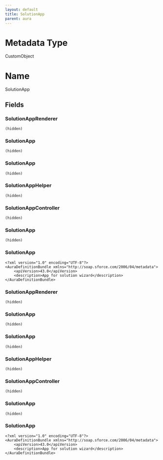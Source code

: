 ```yaml
---
layout: default
title: SolutionApp
parent: aura
---
```

# Metadata Type
CustomObject

# Name
SolutionApp
## Fields
### SolutionAppRenderer

```
(hidden)
```
### SolutionApp

```
(hidden)
```
### SolutionApp

```
(hidden)
```
### SolutionAppHelper

```
(hidden)
```
### SolutionAppController

```
(hidden)
```
### SolutionApp

```
(hidden)
```
### SolutionApp

```
<?xml version="1.0" encoding="UTF-8"?>
<AuraDefinitionBundle xmlns="http://soap.sforce.com/2006/04/metadata">
    <apiVersion>43.0</apiVersion>
    <description>App for solution wizard</description>
</AuraDefinitionBundle>
```
### SolutionAppRenderer

```
(hidden)
```
### SolutionApp

```
(hidden)
```
### SolutionApp

```
(hidden)
```
### SolutionAppHelper

```
(hidden)
```
### SolutionAppController

```
(hidden)
```
### SolutionApp

```
(hidden)
```
### SolutionApp

```
<?xml version="1.0" encoding="UTF-8"?>
<AuraDefinitionBundle xmlns="http://soap.sforce.com/2006/04/metadata">
    <apiVersion>43.0</apiVersion>
    <description>App for solution wizard</description>
</AuraDefinitionBundle>
```

